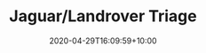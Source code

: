 ---
title: "Jaguar/Landrover Triage"
intro: "Fault diagnostic web triage tool to help Jaguar/Landrover customers."
date: 2020-04-29T16:09:59+10:00
draft: false
logo: jlr.webp
layout: case-study
website: "http://jlr-triage.com"
---